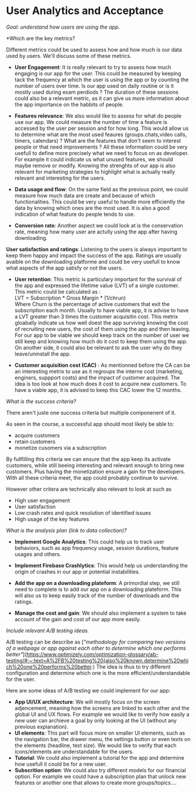 # User Analytics and Acceptance

*Goal: understand how users are using the app.*

*Which are the key metrics?

Different metrics could be used to assess how and how much is our data used by users. We'll discuss some of these metrics.

- **User Engagement**: It is really relevant to try to assess how much engaging is our app for the user. This could be measured by keeping tack the frequency at which the user is using the app or by counting the number of users over time. Is our app used on daily routine or is it mostly used during exam perdiods ? The duration of these sessions could also be a relevant metric, as it can give us more information about the app importance on the habbits of people.

- **Features relevance**: We also would like to assess for what do people use our app. We could measure the number of time a feature is accessed by the user per session and for how long. This would allow us to determine what are the most used feaures (groups.chats,video calls, timers, calendars) ? What are the features that don't seem to interest people or that need improvements ? All these information could be very usefull to define more precisely what we need to focus on as developer. For example it could indicate us what unused features, we should maybe remove or modify. Knowing the strenghts of our app is also relevant for marketing strategies to highlight what is actually really relevant and interesting for the users.

- **Data usage and flow**: On the same field as the previous point, we could measure how much data are create and because of which functionalities. This could be very useful to handle more efficiently the data by knowing which ones are the most used. It is also a good indication of what feature do people tends to use.

- **Conversion rate**: Another aspect we could look at is the conservation rate, meaning how many user are actully using the app after having downloading.

**User satisfaction and ratings**: Listening to the users is always important to keep them happy and impact the success of the app. Ratings are usually avaible on the downloading platforme and could be very usefull to know what aspects of the app satisfy or not the users.

- **User retention**: This metric is particulary important for the survival of the app and expressed the lifetime value (LVT) of a single customer. This metric could be calculated as :  <br>
LVT = Subscription * Gross Margin * (1/chrun) <br>
Where Churn is the percentage of active customers that exit the subscription each month. Usually to have viable app, it is advise to have a LVT greater than 3 times the customer acquisitin cost. This metrix gloabally indicate us how well doest the app surviving knowing the cost of recruiting new users, the cost of them using the app and then leaving. For our app to be viable we should keep track on the number of user we still keep and knowing how much do it cost to keep them using the app. On another side, it could also be relevant to ask the user why do they leave/uninstall the app.

- **Customer acquisition cost (CAC)** : As mentionned before the CA can be an interesting metrix to use as it regroups the interne cost (marketing, enginers, suppport costs) and the impact of customer acquired. The idea is too look at how much does it cost to acquire new customers. To have a viable app, it is advised to keep this CAC lower the 12 months.

*What is the success criteria?*

There aren't juste one success criteria but multiple componenent of it.

As seen in the course, a successful app should most likely be able to:
- acquire customers
- retain customers
- monetize cusomers via a subscription

By fullfilling this criteria we can ensure that the app keep its activate customers, while still beeing interesting and relevant enough to bring new customers. Plus having the monetization ensure a gain for the developers. With all these criteria meet, the app could probably continue to survive. 

However other critera are technically also relevant to look at such as 
- High user engagement
- User satisfaction
- Low crash rates and quick resolution of identified issues
- High usage of the key features

*What is the analysis plan (link to data collection)?*

- **Implement Google Analytics**: This could help us to track user behaviors, such as app frequency usage, session durations, feature usages and others.
- **Implement Firebase Crashlytics**: This would help us understanding the origin of crashes in our app or potential instabilities.

- **Add the app on a downloading plateform**: A primordial step, we still need to complete is to add our app on a downloading plateform. This will also us to keep easily track of the number of downloads and the ratings.

- **Manage the cost and gain**: We should also implement a system to take account of the gain and cost of our app more easily.

*Include relevant A/B testing ideas.*

A/B testing can be describe as [*"methodology for comparing two versions of a webpage or app against each other to determine which one performs better"*](https://www.optimizely.com/optimization-glossary/ab-testing/#:~:text=A%2FB%20testing%20(also%20known,determine%20which%20one%20performs%20better.) The idea is thus to try different configuration and determine which one is the more efficient/understandable for the user.

Here are some ideas of A/B testing we could implement for our app:

- **App UI/UX architecture**: We will mostly focus on the screen adjencement, meaning how the screens are linked to each other and the global UI and UX flows. For example we would like to verify how easily a new user can archieve a goal by only looking at the UI (without any previous explanation).
- **UI elements**: This part will focus more on smaller UI elements, such as the navigation bar, the drawer menu, the settings button or even texts on the elements (headline, text size). We would like to verify that each icons/elements are understandable for the users.
- **Tutorial**: We could also implement a tutorial for the app and determine how usefull it could be for a new user.
- **Subscrition option**: We could also try different models for our financial option. For example we could have a subscription plan that unlock new features or another one that allows to create more groups/topics....